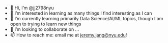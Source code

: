 - 👋 Hi, I’m @jj2798nyu
- 👀 I’m interested in learning as many things I find interesting as I can
- 🌱 I’m currently learning primarily Data Science/AI/ML topics, though I am open to trying to learn new things
- 💞️ I’m looking to collaborate on ...
- 📫 How to reach me: email me at jeremy.jang@nyu.edu!

<!---
jj2798nyu/jj2798nyu is a ✨ special ✨ repository because its `README.md` (this file) appears on your GitHub profile.
You can click the Preview link to take a look at your changes.
--->

